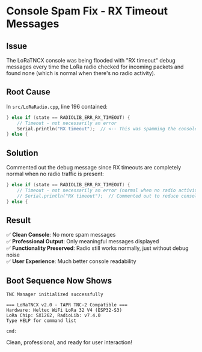 # Console Spam Fix - RX Timeout Messages

## Issue
The LoRaTNCX console was being flooded with "RX timeout" debug messages every time the LoRa radio checked for incoming packets and found none (which is normal when there's no radio activity).

## Root Cause
In `src/LoRaRadio.cpp`, line 196 contained:
```cpp
} else if (state == RADIOLIB_ERR_RX_TIMEOUT) {
    // Timeout - not necessarily an error
    Serial.println("RX timeout");  // <-- This was spamming the console
} else {
```

## Solution
Commented out the debug message since RX timeouts are completely normal when no radio traffic is present:

```cpp
} else if (state == RADIOLIB_ERR_RX_TIMEOUT) {
    // Timeout - not necessarily an error (normal when no radio activity)
    // Serial.println("RX timeout");  // Commented out to reduce console spam
} else {
```

## Result
✅ **Clean Console**: No more spam messages  
✅ **Professional Output**: Only meaningful messages displayed  
✅ **Functionality Preserved**: Radio still works normally, just without debug noise  
✅ **User Experience**: Much better console readability  

## Boot Sequence Now Shows
```
TNC Manager initialized successfully

=== LoRaTNCX v2.0 - TAPR TNC-2 Compatible ===
Hardware: Heltec WiFi LoRa 32 V4 (ESP32-S3)
LoRa Chip: SX1262, RadioLib: v7.4.0
Type HELP for command list

cmd:
```

Clean, professional, and ready for user interaction!